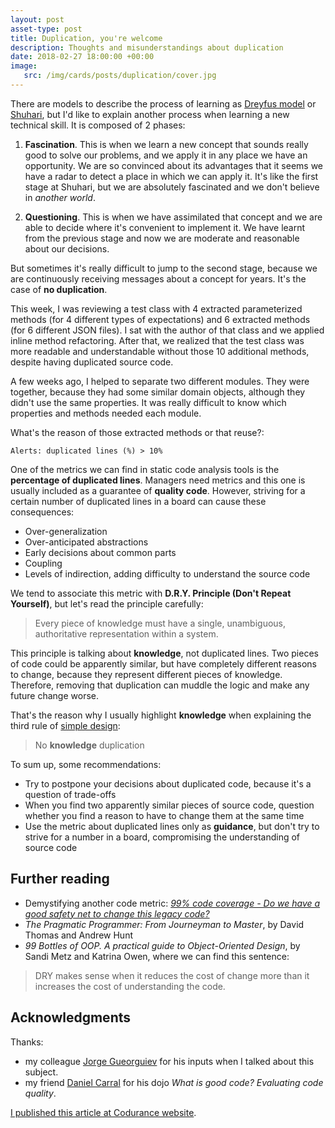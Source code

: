 ```yaml
---
layout: post
asset-type: post
title: Duplication, you're welcome
description: Thoughts and misunderstandings about duplication
date: 2018-02-27 18:00:00 +00:00
image:
   src: /img/cards/posts/duplication/cover.jpg
---
```


There are models to describe the process of learning as [Dreyfus model](http://wiki.c2.com/?DreyfusModel) or [Shuhari](http://wiki.c2.com/?ShuHaRi), but I'd like to explain another process when learning a new technical skill. It is composed of 2 phases: 

1. **Fascination**. This is when we learn a new concept that sounds really good to solve our problems, and we apply it in any place we have an opportunity. We are so convinced about its advantages that it seems we have a radar to detect a place in which we can apply it. It's like the first stage at Shuhari, but we are absolutely fascinated and we don't believe in _another world_.

2. **Questioning**. This is when we have assimilated that concept and we are able to decide where it's convenient to implement it. We have learnt from the previous stage and now we are moderate and reasonable about our decisions.

But sometimes it's really difficult to jump to the second stage, because we are continuously receiving messages about a concept for years. It's the case of **no duplication**. 

This week, I was reviewing a test class with 4 extracted parameterized methods (for 4 different types of expectations) and 6 extracted methods (for 6 different JSON files). I sat with the author of that class and we applied inline method refactoring. After that, we realized that the test class was more readable and understandable without those 10 additional methods, despite having duplicated source code.

A few weeks ago, I helped to separate two different modules. They were together, because they had some similar domain objects, although they didn't use the same properties. It was really difficult to know which properties and methods needed each module.

What's the reason of those extracted methods or that reuse?:

`Alerts: duplicated lines (%) > 10%`

One of the metrics we can find in static code analysis tools is the **percentage of duplicated lines**. Managers need metrics and this one is usually included as a guarantee of **quality code**. However, striving for a certain number of duplicated lines in a board can cause these consequences:

* Over-generalization
* Over-anticipated abstractions
* Early decisions about common parts
* Coupling
* Levels of indirection, adding difficulty to understand the source code

We tend to associate this metric with **D.R.Y. Principle (Don't Repeat Yourself)**, but let's read the principle carefully:
> Every piece of knowledge must have a single, unambiguous, authoritative representation within a system.

This principle is talking about **knowledge**, not duplicated lines. Two pieces of code could be apparently similar, but have completely different reasons to change, because they represent different pieces of knowledge. Therefore, removing that duplication can muddle the logic and make any future change worse.

That's the reason why I usually highlight **knowledge** when explaining the third rule of [simple design](http://wiki.c2.com/?XpSimplicityRules):
> No **knowledge** duplication

To sum up, some recommendations:

* Try to postpone your decisions about duplicated code, because it's a question of trade-offs
* When you find two apparently similar pieces of source code, question whether you find a reason to have to change them at the same time
* Use the metric about duplicated lines only as **guidance**, but don't try to strive for a number in a board, compromising the understanding of source code

## Further reading

* Demystifying another code metric: [_99% code coverage - Do we have a good safety net to change this legacy code?_](/2017/09/01/do-we-have-a-good-safety-net-to-change-this-legacy-code.html)
* _The Pragmatic Programmer: From Journeyman to Master_, by David Thomas and Andrew Hunt
* _99 Bottles of OOP. A practical guide to Object-Oriented Design_, by Sandi Metz and Katrina Owen, where we can find this sentence:
> DRY makes sense when it reduces the cost of change more than it increases the cost of understanding the code.

## Acknowledgments

Thanks:

* my colleague [Jorge Gueorguiev](https://codurance.com/publications/author/jorge-gueorguiev-garcia) for his inputs when I talked about this subject.
* my friend [Daniel Carral](https://twitter.com/dcarral) for his dojo _What is good code? Evaluating code quality_.

[I published this article at Codurance website](https://codurance.com/2018/02/27/duplication-you-are-welcome).

